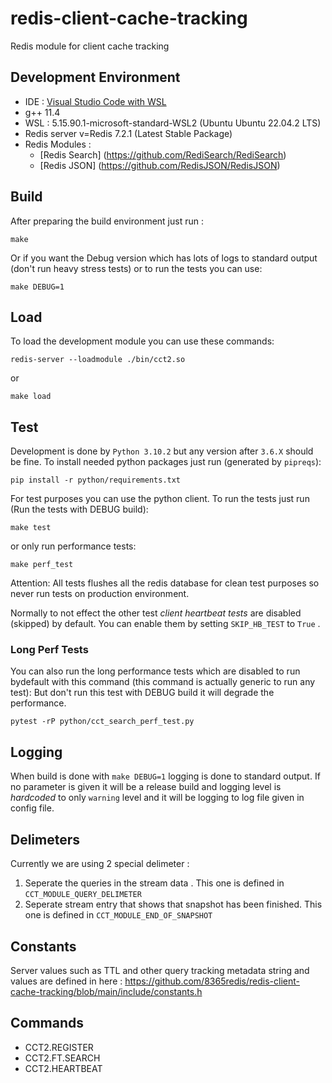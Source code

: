 # redis-client-cache-tracking
Redis module for client cache tracking

## Development Environment 

* IDE : [Visual Studio Code with WSL](https://code.visualstudio.com/docs/cpp/config-wsl) 
* g++ 11.4
* WSL : 5.15.90.1-microsoft-standard-WSL2 (Ubuntu Ubuntu 22.04.2 LTS)
* Redis server v=Redis 7.2.1 (Latest Stable Package)
* Redis Modules :
    * [Redis Search] (https://github.com/RediSearch/RediSearch)
    * [Redis JSON] (https://github.com/RedisJSON/RedisJSON)

## Build

After preparing the build environment just run : 

```
make
```

Or if you want the Debug version which has lots of logs to standard output (don't run heavy stress tests) or to run the tests you can use: 

```
make DEBUG=1
```

## Load

To load the development module you can use these commands: 

```
redis-server --loadmodule ./bin/cct2.so
```

or 

```
make load
```

## Test
Development is done by `Python 3.10.2` but any version after `3.6.X` should be fine. To install needed python packages just run (generated by `pipreqs`): 

```
pip install -r python/requirements.txt
```

For test purposes you can use the python client. To run the tests just run (Run the tests with DEBUG build): 

```
make test
```

or only run performance tests: 

```
make perf_test
```

Attention: All tests flushes all the redis database for clean test purposes so never run tests on production environment.

Normally to not effect the other test *client heartbeat tests* are disabled (skipped) by default. You can enable them by setting `SKIP_HB_TEST` to `True` .

### Long Perf Tests

You can also run the long performance tests which are disabled to run bydefault with this command (this command is actually generic to run any test): 
But don't run this test with DEBUG build it will degrade the performance.
```
pytest -rP python/cct_search_perf_test.py
```


## Logging

When build is done with `make DEBUG=1` logging is done to standard output. If no parameter is given it will be a release build and logging level is *hardcoded* to only `warning` level and it will be logging to log file given in config file. 

## Delimeters

Currently we are using 2 special delimeter :

1. Seperate the queries in the stream data . This one is defined in `CCT_MODULE_QUERY_DELIMETER`
2. Seperate stream entry that shows that snapshot has been finished. This one is defined in `CCT_MODULE_END_OF_SNAPSHOT`

## Constants

Server values such as TTL and other query tracking metadata string and values are defined in here : https://github.com/8365redis/redis-client-cache-tracking/blob/main/include/constants.h

 
## Commands

* CCT2.REGISTER 
* CCT2.FT.SEARCH
* CCT2.HEARTBEAT
